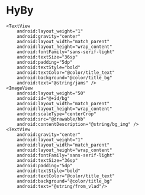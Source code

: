 # HyBy

<?xml version="1.0" encoding="utf-8"?>
<LinearLayout xmlns:android="http://schemas.android.com/apk/res/android"
    android:orientation="vertical"
    xmlns:tools="http://schemas.android.com/tools"
    android:layout_width="match_parent"
    android:layout_height="match_parent"
    tools:context="com.baylrock.trainingtasks.happybirthday.MainActivity">
    
    <TextView
        android:layout_weight="1"
        android:gravity="center"
        android:layout_width="match_parent"
        android:layout_height="wrap_content"
        android:fontFamily="sans-serif-light"
        android:textSize="36sp"
        android:padding="5dp"
        android:textStyle="bold"
        android:textColor="@color/title_text"
        android:background="@color/title_bg"
        android:text="@string/jams" />
    <ImageView
        android:layout_weight="50"
        android:id="@+id/bg"
        android:layout_width="match_parent"
        android:layout_height="wrap_content"
        android:scaleType="centerCrop"
        android:src="@drawable/hb"
        android:contentDescription="@string/bg_img" />
    <TextView
        android:gravity="center"
        android:layout_weight="1"
        android:layout_width="match_parent"
        android:layout_height="wrap_content"
        android:fontFamily="sans-serif-light"
        android:textSize="36sp"
        android:padding="5dp"
        android:textStyle="bold"
        android:textColor="@color/title_text"
        android:background="@color/title_bg"
        android:text="@string/from_vlad"/>
</LinearLayout>
